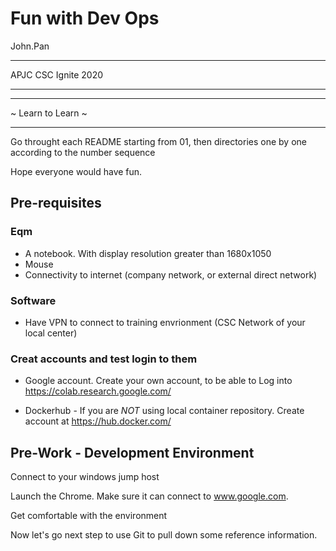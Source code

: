 # Fun with Dev Ops

John.Pan

---

APJC CSC Ignite 2020

---

---

~ Learn to Learn ~

---

Go throught each README starting from 01, then directories one by one according to the number sequence

Hope everyone would have fun.

## Pre-requisites

### Eqm

+ A notebook.  With display resolution greater than 1680x1050
+ Mouse
+ Connectivity to internet (company network, or external direct network)

### Software

+ Have VPN to connect to training envrionment (CSC Network of your local center)

### Creat accounts and test login to them

+ Google account.  Create your own account, to be able to Log into <https://colab.research.google.com/>

+ Dockerhub - If you are *NOT* using local container repository.  Create account at <https://hub.docker.com/>

## Pre-Work - Development Environment

Connect to your windows jump host

Launch the Chrome.  Make sure it can connect to www.google.com.

Get comfortable with the environment

Now let's go next step to use Git to pull down some reference information.
